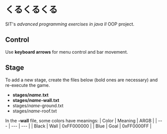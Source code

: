# くるくるくる
SIT's _advanced programming exercises in java II_ OOP project.

## Control
Use **keyboard arrows** for menu control and bar movement.

## Stage

To add a new stage, create the files below (bold ones are necessary) and re-execute the game.
- **stages/_name_.txt**
- **stages/_name_-wall.txt**
- stages/_name_-ground.txt
- stages/_name_-roof.txt

In the **-wall** file, some colors have meanings:
| Color | Meaning | ARGB |
| --- | --- | --- |
| Black | Wall | 0xFF000000 |
| Blue | Goal | 0xFF0000FF |

